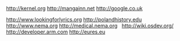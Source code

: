 http://kernel.org http://mangainn.net http://google.co.uk

http://www.lookingforlyrics.org http://polandhistory.edu http://www.nema.org  http://medical.nema.org
 
http://wiki.osdev.org/ http://developer.arm.com http://eures.eu 
 
